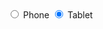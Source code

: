 <label class="au-control-input au-control-input--small">
  <input class="au-control-input__input" type="radio" name="radio-ex">
  <span class="au-control-input__text">Phone</span>
</label>

<label class="au-control-input au-control-input--small">
  <input class="au-control-input__input" type="radio" name="radio-ex" checked="true">
  <span class="au-control-input__text">Tablet</span>
</label>
